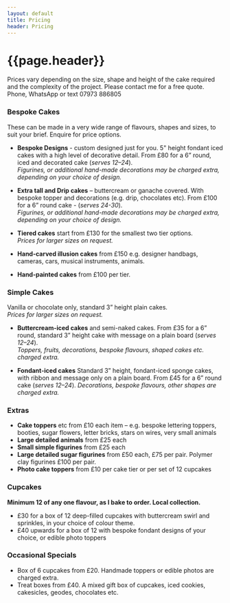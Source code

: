 ```yaml
---
layout: default
title: Pricing
header: Pricing
---
```


# {{page.header}}

Prices vary depending on the size, shape and height of the cake required and the complexity of the project. Please contact me for a free quote. Phone, WhatsApp or text 07973 886805 

### Bespoke Cakes

These can be made in a very wide range of flavours, shapes and sizes, to suit your brief. Enquire for price options.

-  **Bespoke Designs** - custom designed just for you. 5" height fondant iced cakes with a high level of decorative detail. From £80 for a 6” round, iced and decorated cake (*serves 12–24*).<br />
<span class="small">*Figurines, or additional hand-made decorations may be charged extra, depending on your choice of design.*</span>

-  **Extra tall and Drip cakes** – buttercream or ganache covered. With bespoke topper and decorations (e.g. drip, chocolates etc). From £100 for a 6” round cake - (*serves 24-30*).<br />
<span class="small">*Figurines, or additional hand-made decorations may be charged extra, depending on your choice of design.*</span>

-  **Tiered cakes** start from £130 for the smallest two tier options.<br /> 
<span class="small">*Prices for larger sizes on request.*</span> 

-  **Hand-carved illusion cakes** from £150 e.g. designer handbags, cameras, cars, musical instruments, animals.

-  **Hand-painted cakes** from £100 per tier.

### Simple Cakes

Vanilla or chocolate only, standard 3” height plain cakes.<br />
<span class="small">*Prices for larger sizes on request.*</span> 

-  **Buttercream-iced cakes** and semi-naked cakes. 
From £35 for a 6” round, standard 3” height cake with message on a plain board (*serves 12–24*).<br />
<span class="small">*Toppers, fruits, decorations, bespoke flavours, shaped cakes etc. charged extra.*</span>

-  **Fondant-iced cakes**
Standard 3” height, fondant-iced sponge cakes, with ribbon and message only on a plain board. 
From £45 for a 6” round cake (*serves 12–24*). 
<span class="small">*Decorations, bespoke flavours, other shapes are charged extra.*</span>

### Extras

-  **Cake toppers** etc from £10 each item 
– e.g. bespoke lettering toppers, booties, sugar flowers, letter bricks, stars on wires, very small animals
-  **Large detailed animals** from £25 each
-  **Small simple figurines** from £25 each
-  **Large detailed sugar figurines** from £50 each, £75 per pair. Polymer clay figurines £100 per pair.
-  **Photo cake toppers** from £10 per cake tier or per set of 12 cupcakes

### Cupcakes

**Minimum 12 of any one flavour, as I bake to order. Local collection.**

-  £30 for a box of 12 deep-filled cupcakes with buttercream swirl and sprinkles, in your choice of colour theme. 
-  £40 upwards for a box of 12 with bespoke fondant designs of your choice, or edible photo toppers

### Occasional Specials
 
-  Box of 6 cupcakes from £20. Handmade toppers or edible photos are charged extra. 
-  Treat boxes from £40. A mixed gift box of cupcakes, iced cookies, cakesicles, geodes, chocolates etc.